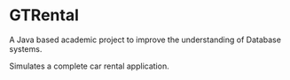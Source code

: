GTRental
================

A Java based academic project to improve the understanding of Database systems.

Simulates a complete car rental application.